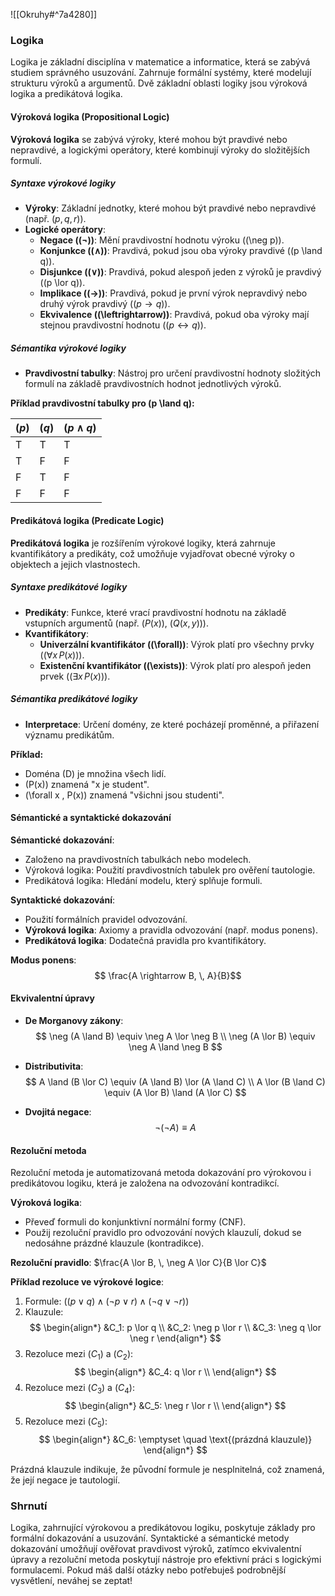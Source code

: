 ![[Okruhy#^7a4280]]

### Logika

Logika je základní disciplína v matematice a informatice, která se zabývá studiem správného usuzování. Zahrnuje formální systémy, které modelují strukturu výroků a argumentů. Dvě základní oblasti logiky jsou výroková logika a predikátová logika.

#### Výroková logika (Propositional Logic)

**Výroková logika** se zabývá výroky, které mohou být pravdivé nebo nepravdivé, a logickými operátory, které kombinují výroky do složitějších formulí.

##### Syntaxe výrokové logiky

- **Výroky**: Základní jednotky, které mohou být pravdivé nebo nepravdivé (např. \($p, q, r$\)).
- **Logické operátory**:
  - **Negace (\($\neg$\))**: Mění pravdivostní hodnotu výroku (\(\neg p\)).
  - **Konjunkce (\($\land$\))**: Pravdivá, pokud jsou oba výroky pravdivé (\(p \land q\)).
  - **Disjunkce (\($\lor$\))**: Pravdivá, pokud alespoň jeden z výroků je pravdivý (\(p \lor q\)).
  - **Implikace (\($\rightarrow$\))**: Pravdivá, pokud je první výrok nepravdivý nebo druhý výrok pravdivý (\($p \rightarrow q$\)).
  - **Ekvivalence (\(\leftrightarrow\))**: Pravdivá, pokud oba výroky mají stejnou pravdivostní hodnotu (\($p \leftrightarrow q$\)).

##### Sémantika výrokové logiky

- **Pravdivostní tabulky**: Nástroj pro určení pravdivostní hodnoty složitých formulí na základě pravdivostních hodnot jednotlivých výroků.

**Příklad pravdivostní tabulky pro \(p \land q\):**

| \($p$\) | \($q$\) | \($p \land q$\) |
| ------- | ------- | --------------- |
| T       | T       | T               |
| T       | F       | F               |
| F       | T       | F               |
| F       | F       | F               |

#### Predikátová logika (Predicate Logic)

**Predikátová logika** je rozšířením výrokové logiky, která zahrnuje kvantifikátory a predikáty, což umožňuje vyjadřovat obecné výroky o objektech a jejich vlastnostech.

##### Syntaxe predikátové logiky

- **Predikáty**: Funkce, které vrací pravdivostní hodnotu na základě vstupních argumentů (např. \($P(x)$\), \($Q(x, y)$\)).
- **Kvantifikátory**:
  - **Univerzální kvantifikátor (\(\forall\))**: Výrok platí pro všechny prvky (\($\forall x \, P(x)$\)).
  - **Existenční kvantifikátor (\(\exists\))**: Výrok platí pro alespoň jeden prvek (\($\exists x \, P(x)$\)).

##### Sémantika predikátové logiky

- **Interpretace**: Určení domény, ze které pocházejí proměnné, a přiřazení významu predikátům.

**Příklad:**
- Doména \(D\) je množina všech lidí.
- \(P(x)\) znamená "x je student".
- \(\forall x \, P(x)\) znamená "všichni jsou studenti".

#### Sémantické a syntaktické dokazování

**Sémantické dokazování**:
- Založeno na pravdivostních tabulkách nebo modelech.
- Výroková logika: Použití pravdivostních tabulek pro ověření tautologie.
- Predikátová logika: Hledání modelu, který splňuje formuli.

**Syntaktické dokazování**:
- Použití formálních pravidel odvozování.
- **Výroková logika**: Axiomy a pravidla odvozování (např. modus ponens).
- **Predikátová logika**: Dodatečná pravidla pro kvantifikátory.

**Modus ponens**:
$$ \frac{A \rightarrow B, \, A}{B}$$

#### Ekvivalentní úpravy

- **De Morganovy zákony**:
  $$
  \neg (A \land B) \equiv \neg A \lor \neg B \\
  \neg (A \lor B) \equiv \neg A \land \neg B
  $$

- **Distributivita**:
  $$
  A \land (B \lor C) \equiv (A \land B) \lor (A \land C) \\
  A \lor (B \land C) \equiv (A \lor B) \land (A \lor C)
  $$

- **Dvojitá negace**:
  $$
  \neg (\neg A) \equiv A
  $$

#### Rezoluční metoda

Rezoluční metoda je automatizovaná metoda dokazování pro výrokovou i predikátovou logiku, která je založena na odvozování kontradikcí.

**Výroková logika**:
- Převeď formuli do konjunktivní normální formy (CNF).
- Použij rezoluční pravidlo pro odvozování nových klauzulí, dokud se nedosáhne prázdné klauzule (kontradikce).

**Rezoluční pravidlo**:
$\frac{A \lor B, \, \neg A \lor C}{B \lor C}$

**Příklad rezoluce ve výrokové logice**:
1. Formule: \($(p \lor q) \land (\neg p \lor r) \land (\neg q \lor \neg r)$\)
2. Klauzule:
   $$
   \begin{align*}
   &C_1: p \lor q \\
   &C_2: \neg p \lor r \\
   &C_3: \neg q \lor \neg r
   \end{align*}
   $$
3. Rezoluce mezi \($C_1$\) a ($C_2$):
   $$
   \begin{align*}
   &C_4: q \lor r \\
   \end{align*}
   $$
4. Rezoluce mezi \($C_3$\) a \($C_4$\):
   $$
   \begin{align*}
   &C_5: \neg r \lor r \\
   \end{align*}
   $$
5. Rezoluce mezi \($C_5$\):
   $$
   \begin{align*}
   &C_6: \emptyset \quad \text{(prázdná klauzule)}
   \end{align*}
   $$

Prázdná klauzule indikuje, že původní formule je nesplnitelná, což znamená, že její negace je tautologií.

### Shrnutí

Logika, zahrnující výrokovou a predikátovou logiku, poskytuje základy pro formální dokazování a usuzování. Syntaktické a sémantické metody dokazování umožňují ověřovat pravdivost výroků, zatímco ekvivalentní úpravy a rezoluční metoda poskytují nástroje pro efektivní práci s logickými formulacemi. Pokud máš další otázky nebo potřebuješ podrobnější vysvětlení, neváhej se zeptat!